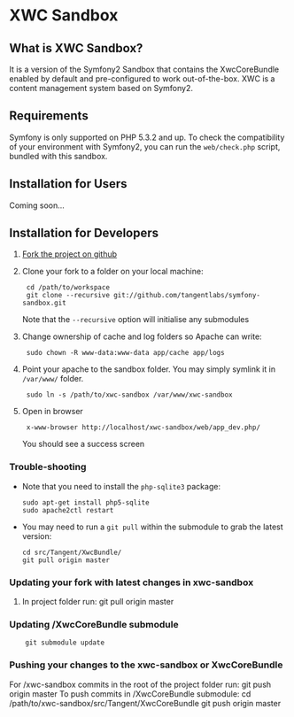 # XWC Sandbox
## What is XWC Sandbox?
It is a version of the Symfony2 Sandbox that contains the XwcCoreBundle enabled 
by default and pre-configured to work out-of-the-box. XWC is a content 
management system based on Symfony2.

## Requirements
Symfony is only supported on PHP 5.3.2 and up. To check the compatibility of
your environment with Symfony2, you can run the `web/check.php` script, bundled
with this sandbox.

## Installation for Users
Coming soon...
		
## Installation for Developers
1. [Fork the project on github](http://help.github.com/forking/)
2. Clone your fork to a folder on your local machine:

        cd /path/to/workspace
        git clone --recursive git://github.com/tangentlabs/symfony-sandbox.git
   Note that the `--recursive` option will initialise any submodules
3. Change ownership of cache and log folders so Apache can write:

        sudo chown -R www-data:www-data app/cache app/logs
4. Point your apache to the sandbox folder. You may simply symlink it in 
`/var/www/` folder.

        sudo ln -s /path/to/xwc-sandbox /var/www/xwc-sandbox
5. Open in browser

        x-www-browser http://localhost/xwc-sandbox/web/app_dev.php/
   You should see a success screen

### Trouble-shooting

*	Note that you need to install the `php-sqlite3` package:
		
		sudo apt-get install php5-sqlite
		sudo apache2ctl restart

*   You may need to run a `git pull` within the submodule to grab the latest version:

		cd src/Tangent/XwcBundle/
		git pull origin master


### Updating your fork with latest changes in xwc-sandbox
1. In project folder run:
        git pull origin master

### Updating /XwcCoreBundle submodule
        git submodule update

### Pushing your changes to the xwc-sandbox or XwcCoreBundle
For /xwc-sandbox commits in the root of the project folder run:
        git push origin master
To push commits in /XwcCoreBundle submodule:
        cd /path/to/xwc-sandbox/src/Tangent/XwcCoreBundle
        git push origin master

